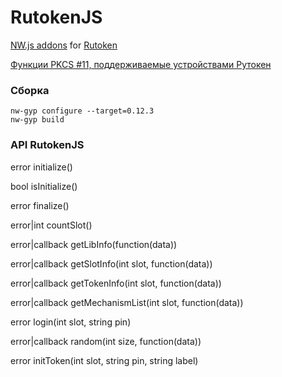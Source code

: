 # RutokenJS

[NW.js addons](https://github.com/nwjs/nw.js/wiki/Using-Node-modules#3rd-party-modules-with-cc-addons) for [Rutoken](http://www.rutoken.ru/)

[Функции PKCS #11, поддерживаемые устройствами Рутокен](http://developer.rutoken.ru/pages/viewpage.action?pageId=3178534)

### Сборка
```
nw-gyp configure --target=0.12.3
nw-gyp build
```

### API RutokenJS

error initialize()

bool isInitialize()

error finalize()

error|int countSlot()

error|callback getLibInfo(function(data))

error|callback getSlotInfo(int slot, function(data))

error|callback getTokenInfo(int slot, function(data))

error|callback getMechanismList(int slot, function(data))

error login(int slot, string pin)

error|callback random(int size, function(data))

error initToken(int slot, string pin, string label)
